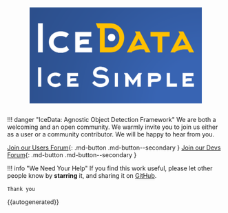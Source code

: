 # <img src="images/icedata-logo-slogan.png" alt="logo" width="400px" style="display: block; margin-left: auto; margin-right: auto"/>

##

!!! danger "IceData: Agnostic Object Detection Framework"
    We are both a welcoming and an open community. 
    We warmly invite you to join us either as a user or a community contributor.
    We will be happy to hear from you.

[Join our Users Forum](https://spectrum.chat/mantis){: .md-button .md-button--secondary }
[Join our Devs Forum](https://discord.gg/QxHctJF){: .md-button .md-button--secondary }


!!! info "We Need Your Help" 
    If you find this work useful, please let other people know by **starring** it,
    and sharing it on [GitHub](https://github.com/airctic/IceData).

    Thank you
    
    
{{autogenerated}}
